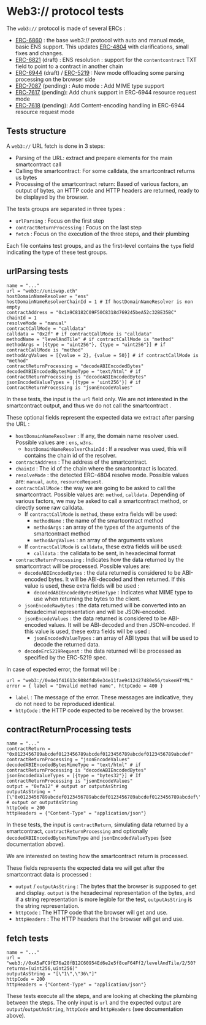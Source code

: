 # Web3:// protocol tests

The ``web3://`` protocol is made of several ERCs :

- [ERC-6860](https://eips.ethereum.org/EIPS/eip-6860) : the base web3:// protocol with auto and manual mode, basic ENS support. This updates [ERC-4804](https://eips.ethereum.org/EIPS/eip-4804) with clarifications, small fixes and changes.
- [ERC-6821](https://eips.ethereum.org/EIPS/eip-6821) (draft) : ENS resolution : support for the ``contentcontract`` TXT field to point to a contract in another chain
- [ERC-6944](https://eips.ethereum.org/EIPS/eip-6944) (draft) / [ERC-5219](https://eips.ethereum.org/EIPS/eip-5219) : New mode offloading some parsing processing on the browser side
- [ERC-7087](https://github.com/ethereum/ERCs/pull/98) (pending) : Auto mode : Add MIME type support
- [ERC-7617](https://github.com/ethereum/ERCs/pull/245) (pending): Add chunk support in ERC-6944 resource request mode
- [ERC-7618](https://github.com/ethereum/ERCs/pull/246) (pending): Add Content-encoding handling in ERC-6944 resource request mode

## Tests structure

A ``web3://`` URL fetch is done in 3 steps:

- Parsing of the URL: extract and prepare elements for the main smartcontract call
- Calling the smartcontract: For some calldata, the smartcontract returns us bytes
- Processing of the smartcontract return: Based of various factors, an output of bytes, an HTTP code and HTTP headers are returned, ready to be displayed by the browser.

The tests groups are separated in three types : 
- ``urlParsing`` : Focus on the first step
- ``contractReturnProcessing`` : Focus on the last step
- ``fetch`` : Focus on the execution of the three steps, and their plumbing

Each file contains test groups, and as the first-level contains the ``type`` field indicating the type of these test groups.


## urlParsing tests

```
name = "..."
url = "web3://uniswap.eth"
hostDomainNameResolver = "ens"
hostDomainNameResolverChainId = 1 # If hostDomainNameResolver is non empty
contractAddress = "0x1a9C8182C09F50C8318d769245beA52c32BE35BC"
chainId = 1
resolveMode = "manual"
contractCallMode = "calldata"
calldata = "0x2f" # if contractCallMode is "calldata"
methodName = "levelAndTile" # if contractCallMode is "method"
methodArgs = [{type = "uint256"}, {type = "uint256"}] # if contractCallMode is "method"
methodArgValues = [{value = 2}, {value = 50}] # if contractCallMode is "method"
contractReturnProcessing = "decodeABIEncodedBytes"
decodedABIEncodedBytesMimeType = "text/html" # if contractReturnProcessing is "decodeABIEncodedBytes"
jsonEncodedValueTypes = [{type = 'uint256'}] # if contractReturnProcessing is "jsonEncodeValues"
```

In these tests, the input is the ``url`` field only. We are not interested in the smartcontract output, and thus we do not call the smartcontract .

These optional fields represent the expected data we extract after parsing the URL :
- ``hostDomainNameResolver`` : If any, the domain name resolver used. Possible values are : ``ens``, ``w3ns``.
  - ``hostDomainNameResolverChainId`` : If a resolver was used, this will contains the chain id of the resolver.
- ``contractAddress`` : The address of the smartcontract.
- ``chainId`` : The id of the chain where the smartcontract is located.
- ``resolveMode`` : the detected ERC-4804 resolve mode. Possible values are: ``manual``, ``auto``, ``resourceRequest``.
- ``contractCallMode`` : the way we are going to be asked to call the smartcontract. Possible values are: ``method``, ``calldata``. Depending of various factors, we may be asked to call a smartcontract method, or directly some raw calldata. 
  - If ``contractCallMode`` is ``method``, these extra fields will be used:
    - ``methodName`` : the name of the smartcontract method
    - ``methodArgs`` : an array of the types of the arguments of the smartcontract method
    - ``methodArgValues`` : an array of the arguments values
  - If ``contractCallMode`` is ``calldata``, these extra fields will be used:
    - ``calldata`` : the calldata to be sent, in hexadecimal format
- ``contractReturnProcessing`` : Indicates how the data returned by the smartcontract will be processed. Possible values are:
  - ``decodeABIEncodedBytes`` : the data returned is considered to be ABI-encoded bytes. It will be ABI-decoded and then returned. If this value is used, these extra fields will be used : 
    - ``decodedABIEncodedBytesMimeType`` : Indicates what MIME type to use when returning the bytes to the client.
  - ``jsonEncodeRawBytes`` : the data returned will be converted into an hexadecimal representation and will be JSON-encoded.
  - ``jsonEncodeValues`` : the data returned is considered to be ABI-encoded values. It will be ABI-decoded and then JSON-encoded. If this value is used, these extra fields will be used : 
    - ``jsonEncodedValueTypes`` : an array of ABI types that will be used to decode the returned data.
  - ``decodeErc5219Request`` : the data returned will be processed as specified by the ERC-5219 spec.

In case of expected error, the format will be : 
```
url = "web3://0x4e1f41613c9084fdb9e34e11fae9412427480e56/tokenHT*ML"
error = { label = "Invalid method name", httpCode = 400 }
```
- ``label`` : The message of the error. These messages are indicative, they do not need to be reproduced identical.
- ``httpCode`` : the HTTP code expected to be received by the browser.

## contractReturnProcessing tests

```
name = "..."
contractReturn = "0x0123456789abcdef0123456789abcdef0123456789abcdef0123456789abcdef"
contractReturnProcessing = "jsonEncodeValues"
decodedABIEncodedBytesMimeType = "text/html" # if contractReturnProcessing is "decodeABIEncodedBytes"
jsonEncodedValueTypes = [{type = "bytes32"}] # If contractReturnProcessing is "jsonEncodeValues"
output = "0xfa12" # output or outputAsString
outputAsString = "[\"0x0123456789abcdef0123456789abcdef0123456789abcdef0123456789abcdef\"]" # output or outputAsString
httpCode = 200
httpHeaders = {"Content-Type" = "application/json"}
```

In these tests, the input is ``contractReturn``, simulating data returned by a smartcontract, ``contractReturnProcessing`` and optionally ``decodedABIEncodedBytesMimeType`` and ``jsonEncodedValueTypes`` (see documentation above).

We are interested on testing how the smartcontract return is processed.

These fields represents the expected data we will get after the smartcontract data is processed : 
- ``output`` / ``outputAsString`` : The bytes that the browser is supposed to get and display. ``output`` is the hexadecimal representation of the bytes, and if a string representation is more legible for the test, ``outputAsString`` is the string representation.
- ``httpCode`` : The HTTP code that the browser will get and use.
- ``httpHeaders`` : The HTTP headers that the browser will get and use.

## fetch tests

```
name = "..."
url = "web3://0xA5aFC9fE76a28fB12C60954Ed6e2e5f8ceF64Ff2/levelAndTile/2/50?returns=(uint256,uint256)"
outputAsString = "[\"1\",\"36\"]"
httpCode = 200
httpHeaders = {"Content-Type" = "application/json"}
```

These tests execute all the steps, and are looking at checking the plumbing between the steps. The only input is ``url`` and the expected output are ``output``/``outputAsString``, ``httpCode`` and ``httpHeaders`` (see documentation above).
